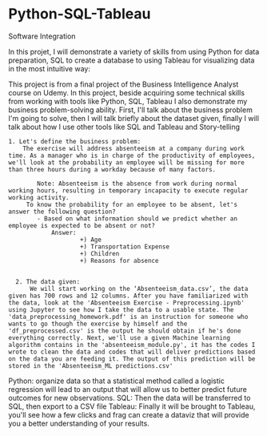 # Python-SQL-Tableau
Software Integration

In this projet, I will demonstrate a variety of skills from using Python for data preparation, SQL to create a database to using Tableau for visualizing data in the most intuitive way:

This project is from a final project of the Business Intelligence Analyst course on Udemy. In this project, beside acquiring some technical skills from working with tools like Python, SQL, Tableau I also demonstrate my business problem-solving ability. First, I'll talk about the business problem I'm going to solve, then I will talk briefly about the dataset given, finally I will talk about how I use other tools like SQL and Tableau and Story-telling

    1. Let's define the business problem: 
        The exercise will address absenteeism at a company during work time. As a manager who is in charge of the productivity of employees, we'll look at the probability an employee will be missing for more than three hours during a workday because of many factors.
          
            Note: Absenteeism is the absence from work during normal working hours, resulting in temporary incapacity to execute regular working activity. 
         To know the probability for an employee to be absent, let's answer the following question?
            - Based on what information should we predict whether an employee is expected to be absent or not?
                Answer:
                        +) Age
                        +) Transportation Expense
                        +) Children
                        +) Reasons for absence
      
      
      2. The data given:
          We will start working on the ‘Absenteeism_data.csv’, the data given has 700 rows and 12 columns. After you have familiarized with the data, look at the 'Absenteeism Exercise - Preprocessing.ipynb' using Jupyter to see how I take the data to a usable state. The 'data_preprocessing_homework.pdf' is an instruction for someone who wants to go though the exercise by himself and the 'df_preprocessed.csv' is the output he should obtain if he's done everything correctly. Next, we'll use a given Machine learning algorithm contains in the 'absenteeism_module.py', it has the codes I wrote to clean the data and codes that will deliver predictions based on the data you are feeding it. The output of this prediction will be stored in the 'Absenteeism_ML predictions.csv'
          


Python: organize data so that a statistical method called a logistic regression will lead to an output that will allow us to better predict future outcomes for new observations. 
SQL: Then the data will be transferred to SQL, then export to a CSV file
Tableau: Finally it will be brought to Tableau, you'll see how a few clicks and frag can create a dataviz that will provide you a better understanding of your results. 
